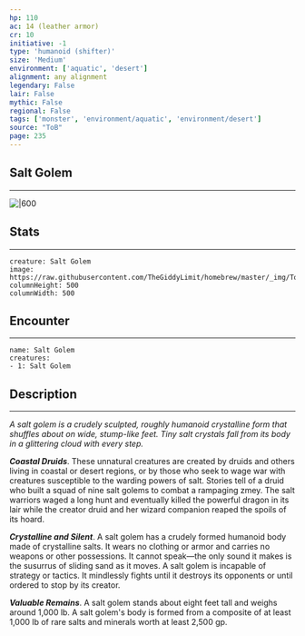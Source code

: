 ```yaml
---
hp: 110
ac: 14 (leather armor)
cr: 10
initiative: -1
type: 'humanoid (shifter)'    
size: 'Medium'
environment: ['aquatic', 'desert']
alignment: any alignment
legendary: False
lair: False
mythic: False
regional: False
tags: ['monster', 'environment/aquatic', 'environment/desert']
source: "ToB"
page: 235
---
```


## Salt Golem
---

![|600](https://raw.githubusercontent.com/TheGiddyLimit/homebrew/master/_img/ToB/Salt%20Golem.webp)

## Stats
---

```statblock
creature: Salt Golem
image: https://raw.githubusercontent.com/TheGiddyLimit/homebrew/master/_img/ToB/token/Salt%20Golem.png
columnHeight: 500
columnWidth: 500
```

## Encounter
---

```encounter-table
name: Salt Golem
creatures:
- 1: Salt Golem
```

## Description
---
_A salt golem is a crudely sculpted, roughly humanoid crystalline form that shuffles about on wide, stump-like feet. Tiny salt crystals fall from its body in a glittering cloud with every step._

**_Coastal Druids_**. These unnatural creatures are created by druids and others living in coastal or desert regions, or by those who seek to wage war with creatures susceptible to the warding powers of salt. Stories tell of a druid who built a squad of nine salt golems to combat a rampaging zmey. The salt warriors waged a long hunt and eventually killed the powerful dragon in its lair while the creator druid and her wizard companion reaped the spoils of its hoard.

**_Crystalline and Silent_**. A salt golem has a crudely formed humanoid body made of crystalline salts. It wears no clothing or armor and carries no weapons or other possessions. It cannot speak—the only sound it makes is the susurrus of sliding sand as it moves. A salt golem is incapable of strategy or tactics. It mindlessly fights until it destroys its opponents or until ordered to stop by its creator.

**_Valuable Remains_**. A salt golem stands about eight feet tall and weighs around 1,000 lb. A salt golem's body is formed from a composite of at least 1,000 lb of rare salts and minerals worth at least 2,500 gp.






